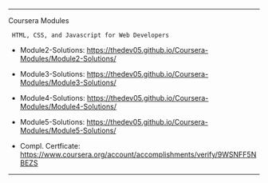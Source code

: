 
****************************************************************************************************************************************************************************
 Coursera Modules
 
     HTML, CSS, and Javascript for Web Developers
     
  - Module2-Solutions: https://thedev05.github.io/Coursera-Modules/Module2-Solutions/
  - Module3-Solutions: https://thedev05.github.io/Coursera-Modules/Module3-Solutions/
  - Module4-Solutions: https://thedev05.github.io/Coursera-Modules/Module4-Solutions/
  - Module5-Solutions: https://thedev05.github.io/Coursera-Modules/Module5-Solutions/
  
  - Compl. Certficate: https://www.coursera.org/account/accomplishments/verify/9WSNFF5NBEZS
  
 
****************************************************************************************************************************************************************************

